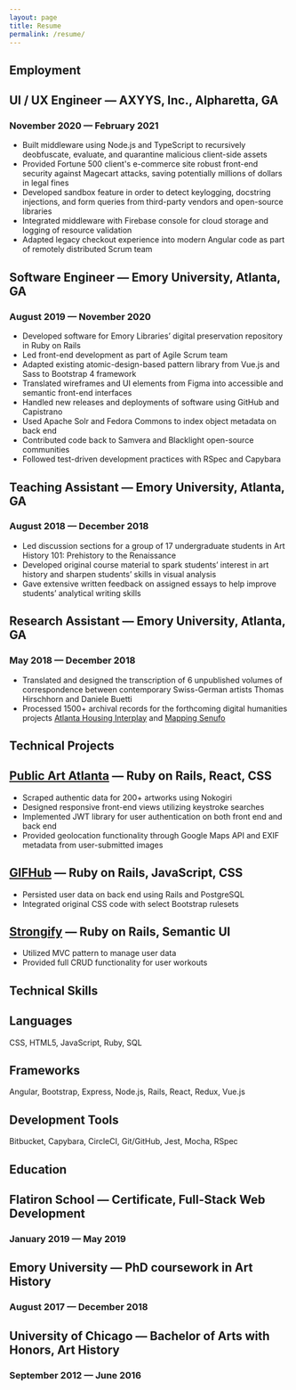 ```yaml
---
layout: page
title: Resume
permalink: /resume/
---
```


<section class="resume-section">
  <h1 class="resume-section-heading">Employment</h1>

  <h2 class="resume-section-subheading"><span class="role">UI / UX Engineer</span> — AXYYS, Inc., Alpharetta, GA</h2>
  <h3 class="resume-date-range"><time datetime="2020-11">November 2020</time> — <time datetime="2021-02">February 2021</time></h3>
  <ul class="resume-list">
    <li>Built middleware using Node.js and TypeScript to recursively deobfuscate, evaluate, and quarantine malicious client-side assets</li>
    <li>Provided Fortune 500 client's e-commerce site robust front-end security against Magecart attacks, saving potentially millions of dollars in legal fines</li>
    <li>Developed sandbox feature in order to detect keylogging, docstring injections, and form queries from third-party vendors and open-source libraries</li>
    <li>Integrated middleware with Firebase console for cloud storage and logging of resource validation</li>
    <li>Adapted legacy checkout experience into modern Angular code as part of remotely distributed Scrum team</li>
  </ul>

  <h2 class="resume-section-subheading"><span class="role">Software Engineer</span> — Emory University, Atlanta, GA</h2>
  <h3 class="resume-date-range"><time datetime="2019-08">August 2019</time> — <time datetime="2020-11">November 2020</time></h3>
  <ul class="resume-list">
    <li>Developed software for Emory Libraries’ digital preservation repository in Ruby on Rails</li>
    <li>Led front-end development as part of Agile Scrum team</li>
    <li>Adapted existing atomic-design-based pattern library from Vue.js and Sass to Bootstrap 4 framework</li>
    <li>Translated wireframes and UI elements from Figma into accessible and semantic front-end interfaces</li>
    <li>Handled new releases and deployments of software using GitHub and Capistrano</li>
    <li>Used Apache Solr and Fedora Commons to index object metadata on back end</li>
    <li>Contributed code back to Samvera and Blacklight open-source communities</li>
    <li>Followed test-driven development practices with RSpec and Capybara</li>
  </ul>

  <h2 class="resume-section-subheading"><span class="role">Teaching Assistant</span> — Emory University, Atlanta, GA</h2>
  <h3 class="resume-date-range"><time datetime="2018-08">August 2018</time> — <time datetime="2018-12">December 2018</time></h3>
  <ul class="resume-list">
    <li>Led discussion sections for a group of 17 undergraduate students in Art History 101: Prehistory to the Renaissance</li>
    <li>Developed original course material to spark students’ interest in art history and sharpen students’ skills in visual analysis</li>
    <li>Gave extensive written feedback on assigned essays to help improve students’ analytical writing skills</li>
  </ul>

  <h2 class="resume-section-subheading"><span class="role">Research Assistant</span> — Emory University, Atlanta, GA</h2>
  <h3 class="resume-date-range"><time datetime="2018-05">May 2018</time> — <time datetime="2018-12">December 2018</time></h3>
  <ul class="resume-list">
    <li>Translated and designed the transcription of 6 unpublished volumes of correspondence between contemporary Swiss-German artists Thomas Hirschhorn and Daniele Buetti</li>
    <li>Processed 1500+ archival records for the forthcoming digital humanities projects <a href="https://www.atlhousing.org/">Atlanta Housing Interplay</a> and <a href="http://www.mappingsenufo.org/">Mapping Senufo</a></li>
  </ul>
</section>

<section class="resume-section">
  <h1 class="resume-section-heading">Technical Projects</h1>

  <h2 class="resume-section-subheading"><span class="project"><a href="https://github.com/wulman16/public-art-atlanta-frontend">Public Art Atlanta</a></span> — Ruby on Rails, React, CSS</h2>
  <ul class="resume-list">
    <li>Scraped authentic data for 200+ artworks using Nokogiri</li>
    <li>Designed responsive front-end views utilizing keystroke searches</li>
    <li>Implemented JWT library for user authentication on both front end and back end</li>
    <li>Provided geolocation functionality through Google Maps API and EXIF metadata from user-submitted images</li>
  </ul>

  <h2 class="resume-section-subheading"><span class="project"><a href="https://github.com/wulman16/gifhub-frontend">GIFHub</a></span> — Ruby on Rails, JavaScript, CSS</h2>
  <ul class="resume-list">
    <li>Persisted user data on back end using Rails and PostgreSQL</li>
    <li>Integrated original CSS code with select Bootstrap rulesets</li>
  </ul>

  <h2 class="resume-section-subheading"><span class="project"><a href="https://github.com/wulman16/strongify">Strongify</a></span> — Ruby on Rails, Semantic UI</h2>
  <ul class="resume-list">
    <li>Utilized MVC pattern to manage user data</li>
    <li>Provided full CRUD functionality for user workouts</li>
  </ul>
</section>

<section class="resume-section">
  <h1 class="resume-section-heading">Technical Skills</h1>
  <h2 class="resume-section-subheading skills-category">Languages</h2>
  <p>CSS, HTML5, JavaScript, Ruby, SQL</p>
  <h2 class="resume-section-subheading skills-category">Frameworks</h2>
  <p>Angular, Bootstrap, Express, Node.js, Rails, React, Redux, Vue.js</p>
  <h2 class="resume-section-subheading skills-category">Development Tools</h2>
  <p>Bitbucket, Capybara, CircleCI, Git/GitHub, Jest, Mocha, RSpec</p>
</section>

<section class="resume-section">
  <h1 class="resume-section-heading">Education</h1>

  <h2 class="resume-section-subheading"><span class="school">Flatiron School</span> — Certificate, Full-Stack Web Development</h2>
  <h3 class="resume-date-range"><time datetime="2019-01">January 2019</time> — <time datetime="2019-05">May 2019</time></h3>

  <h2 class="resume-section-subheading"><span class="school">Emory University</span> — PhD coursework in Art History</h2>
  <h3 class="resume-date-range"><time datetime="2017-08">August 2017</time> — <time datetime="2018-12">December 2018</time></h3>

  <h2 class="resume-section-subheading"><span class="school">University of Chicago</span> — Bachelor of Arts with Honors, Art History</h2>
  <h3 class="resume-date-range"><time datetime="2012-09">September 2012</time> — <time datetime="2016-06">June 2016</time></h3>
</section>
